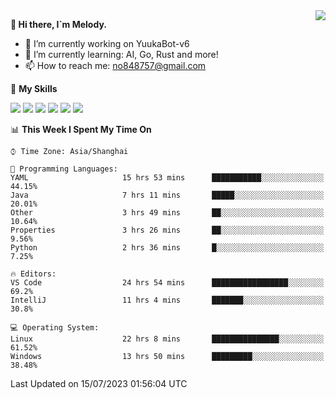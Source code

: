 <a href="#">
  <img align="right" src="https://github-readme-stats.vercel.app/api?username=melodyyuuka&count_private=true&show_icons=true" />
</a>

**👋 Hi there, I`m Melody.**

- 🔭 I’m currently working on YuukaBot-v6
- 🌱 I’m currently learning: AI, Go, Rust and more!
- 📫 How to reach me: no848757@gmail.com

🌟 **My Skills** 

![](https://img.shields.io/badge/-Python-3e74a2?style=flat-square&logo=Python&logoColor=fff)
![](https://img.shields.io/badge/-Java-007396?style=flat-square&logo=OpenJDK&logoColor=fff)
![](https://img.shields.io/badge/-Node.js-339933?style=flat-square&logo=Node.js&logoColor=fff)
![](https://img.shields.io/badge/-Git-f05032?style=flat-square&logo=git&logoColor=fff)
![](https://img.shields.io/badge/-PostgreSQL-4169e1?style=flat-square&logo=PostgreSQL&logoColor=fff)
![](https://img.shields.io/badge/-VSCode-007acc?style=flat-square&logo=Visual-Studio-Code&logoColor=fff)


<!--START_SECTION:waka-->
📊 **This Week I Spent My Time On** 

```text
⌚︎ Time Zone: Asia/Shanghai

💬 Programming Languages: 
YAML                     15 hrs 53 mins      ███████████░░░░░░░░░░░░░░   44.15% 
Java                     7 hrs 11 mins       █████░░░░░░░░░░░░░░░░░░░░   20.01% 
Other                    3 hrs 49 mins       ██░░░░░░░░░░░░░░░░░░░░░░░   10.64% 
Properties               3 hrs 26 mins       ██░░░░░░░░░░░░░░░░░░░░░░░   9.56% 
Python                   2 hrs 36 mins       █░░░░░░░░░░░░░░░░░░░░░░░░   7.25%

🔥 Editors: 
VS Code                  24 hrs 54 mins      █████████████████░░░░░░░░   69.2% 
IntelliJ                 11 hrs 4 mins       ███████░░░░░░░░░░░░░░░░░░   30.8%

💻 Operating System: 
Linux                    22 hrs 8 mins       ███████████████░░░░░░░░░░   61.52% 
Windows                  13 hrs 50 mins      █████████░░░░░░░░░░░░░░░░   38.48%

```


 Last Updated on 15/07/2023 01:56:04 UTC
<!--END_SECTION:waka-->
